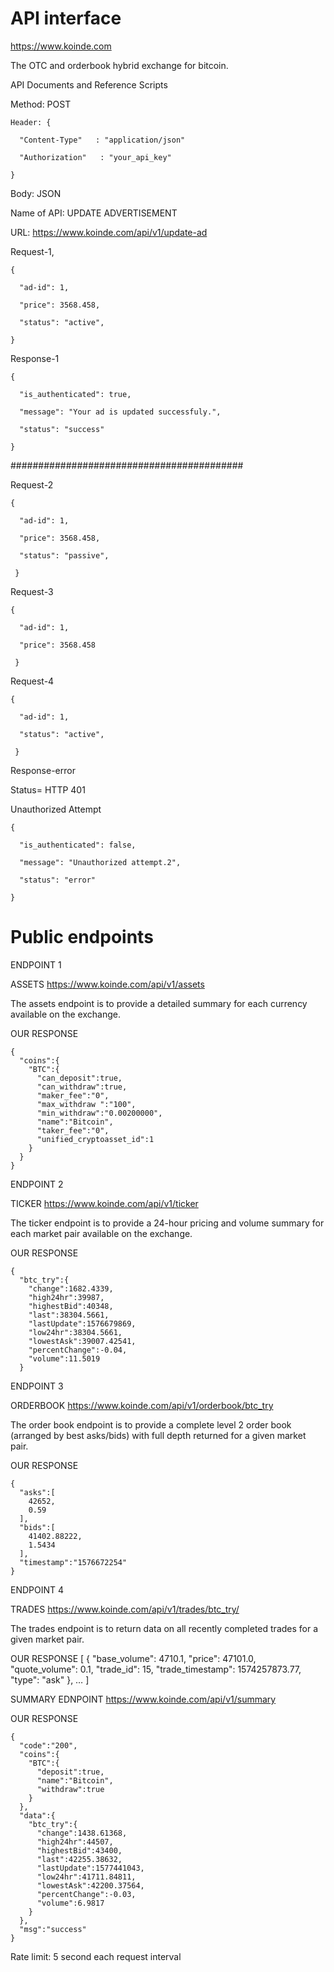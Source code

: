 # API interface
https://www.koinde.com 

The OTC and orderbook hybrid exchange for bitcoin.


API Documents and Reference Scripts


Method: POST

    Header: {

      "Content-Type"   : "application/json"

      "Authorization"   : "your_api_key"

    }


Body: JSON


Name of API: UPDATE ADVERTISEMENT


URL: https://www.koinde.com/api/v1/update-ad

Request-1,

    {

      "ad-id": 1,

      "price": 3568.458,

      "status": "active",

    }
 
 

Response-1

    {

      "is_authenticated": true,

      "message": "Your ad is updated successfuly.",

      "status": "success"

    }



##########################################

Request-2

    {

      "ad-id": 1,

      "price": 3568.458,

      "status": "passive",

     }
 
Request-3

    {

      "ad-id": 1,

      "price": 3568.458

     }
 
Request-4

    {

      "ad-id": 1,

      "status": "active",

     }

Response-error


Status= HTTP 401 

Unauthorized Attempt


    {

      "is_authenticated": false,

      "message": "Unauthorized attempt.2",

      "status": "error"

    }


# Public endpoints

ENDPOINT 1

ASSETS   https://www.koinde.com/api/v1/assets

The assets endpoint is to provide a detailed summary for each currency available on the exchange.

OUR RESPONSE

    {
      "coins":{
        "BTC":{
          "can_deposit":true,
          "can_withdraw":true,
          "maker_fee":"0",
          "max_withdraw ":"100",
          "min_withdraw":"0.00200000",
          "name":"Bitcoin",
          "taker_fee":"0",
          "unified_cryptoasset_id":1
        }
      }
    }


ENDPOINT 2

TICKER   https://www.koinde.com/api/v1/ticker

The ticker endpoint is to provide a 24-hour pricing and volume summary for each market pair available on the exchange.

OUR RESPONSE

    {
      "btc_try":{
        "change":1682.4339,
        "high24hr":39987,
        "highestBid":40348,
        "last":38304.5661,
        "lastUpdate":1576679869,
        "low24hr":38304.5661,
        "lowestAsk":39007.42541,
        "percentChange":-0.04,
        "volume":11.5019
      }


 
ENDPOINT 3

ORDERBOOK  https://www.koinde.com/api/v1/orderbook/btc_try

The order book endpoint is to provide a complete level 2 order book (arranged by best asks/bids) with full depth returned for a given market pair.

 
OUR RESPONSE

    {
      "asks":[
        42652,
        0.59
      ],
      "bids":[
        41402.88222,
        1.5434
      ],
      "timestamp":"1576672254"
    }


ENDPOINT 4

TRADES   https://www.koinde.com/api/v1/trades/btc_try/

The trades endpoint is to return data on all recently completed trades for a given market pair.
 
OUR RESPONSE
    [
      {
        "base_volume": 4710.1,
         "price": 47101.0,
         "quote_volume": 0.1,
         "trade_id": 15,
         "trade_timestamp": 1574257873.77,
         "type": "ask"
      },
    …
    ]  


SUMMARY EDNPOINT https://www.koinde.com/api/v1/summary

OUR RESPONSE 

    {
      "code":"200",
      "coins":{
        "BTC":{
          "deposit":true,
          "name":"Bitcoin",
          "withdraw":true
        }
      },
      "data":{
        "btc_try":{
          "change":1438.61368,
          "high24hr":44507,
          "highestBid":43400,
          "last":42255.38632,
          "lastUpdate":1577441043,
          "low24hr":41711.84811,
          "lowestAsk":42200.37564,
          "percentChange":-0.03,
          "volume":6.9817
        }
      },
      "msg":"success"
    }




Rate limit: 5 second each request interval


